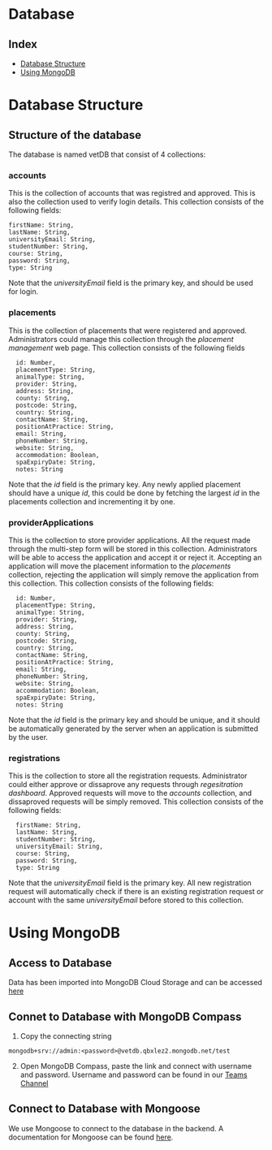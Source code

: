# Database
## Index

- [Database Structure](#database-structure)
- [Using MongoDB](#using-mongodb)


# Database Structure
## Structure of the database
The database is named vetDB that consist of 4 collections:
### **accounts**
This is the collection of accounts that was registred and approved. This is also the collection used to verify login details. This collection consists of the following fields:
```
firstName: String,
lastName: String,
universityEmail: String,
studentNumber: String,
course: String,
password: String,
type: String
```
Note that the *universityEmail* field is the primary key, and should be used for login.
### **placements**
This is the collection of placements that were registered and approved. Administrators could manage this collection through the *placement management* web page. This collection consists of the following fields
```
  id: Number,
  placementType: String,
  animalType: String,
  provider: String,
  address: String,
  county: String,
  postcode: String,
  country: String,
  contactName: String,
  positionAtPractice: String,
  email: String,
  phoneNumber: String,
  website: String,
  accommodation: Boolean,
  spaExpiryDate: String,
  notes: String
  ```
Note that the *id* field is the primary key. Any newly applied placement should have a unique *id*, this could be done by fetching the largest *id* in the placements collection and incrementing it by one.

### **providerApplications**
This is the collection to store provider applications. All the request made through the multi-step form will be stored in this collection. Administrators will be able to access the application and accept it or reject it. Accepting an application will move the placement information to the *placements* collection, rejecting the application will simply remove the application from this collection. This collection consists of the following fields:
```
  id: Number,
  placementType: String,
  animalType: String,
  provider: String,
  address: String,
  county: String,
  postcode: String,
  country: String,
  contactName: String,
  positionAtPractice: String,
  email: String,
  phoneNumber: String,
  website: String,
  accommodation: Boolean,
  spaExpiryDate: String,
  notes: String
  ```
  Note that the *id* field is the primary key and should be unique, and it should be automatically generated by the server when an application is submitted by the user.

### **registrations**
This is the collection to store all the registration requests. Administrator could either approve or dissaprove any requests through *regesitration dashboard*. Approved requests will move to the *accounts* collection, and dissaproved requests will be simply removed. This collection consists of the following fields:
```
  firstName: String,
  lastName: String,
  studentNumber: String,
  universityEmail: String,
  course: String,
  password: String,
  type: String
  ```
Note that the *universityEmail* field is the primary key. All new registration request will automatically check if there is an existing registration request or account with the same *universityEmail* before stored to this collection.

# Using MongoDB
## Access to Database
Data has been imported into MongoDB Cloud Storage and can be accessed [here](https://cloud.mongodb.com/v2/63e7f4a52697e25938758da5#/clusters)

## Connet to Database with MongoDB Compass
1. Copy the connecting string
``` 
mongodb+srv://admin:<password>@vetdb.qbxlez2.mongodb.net/test
```
2. Open MongoDB Compass, paste the link and connect with username and password. Username and password can be found in our [Teams Channel](https://teams.microsoft.com/l/message/19:kD9JZgPCO-yciViRfptWrRPxQhGde4Olv5El45aVVjc1@thread.tacv2/1676146520261?tenantId=b2e47f30-cd7d-4a4e-a5da-b18cf1a4151b&groupId=7b6559fc-2be2-45a1-8fe8-d81ab7357730&parentMessageId=1676146520261&teamName=grp-SPE%20Project%2039%20VetDB&channelName=%E5%B8%B8%E8%A7%84&createdTime=1676146520261&allowXTenantAccess=false)

## Connect to Database with Mongoose
We use Mongoose to connect to the database in the backend. A documentation for Mongoose can be found [here](https://mongoosejs.com/docs/).